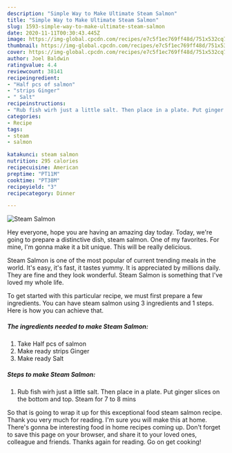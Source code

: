 ```yaml
---
description: "Simple Way to Make Ultimate Steam Salmon"
title: "Simple Way to Make Ultimate Steam Salmon"
slug: 1593-simple-way-to-make-ultimate-steam-salmon
date: 2020-11-11T00:30:43.445Z
image: https://img-global.cpcdn.com/recipes/e7c5f1ec769ff48d/751x532cq70/steam-salmon-recipe-main-photo.jpg
thumbnail: https://img-global.cpcdn.com/recipes/e7c5f1ec769ff48d/751x532cq70/steam-salmon-recipe-main-photo.jpg
cover: https://img-global.cpcdn.com/recipes/e7c5f1ec769ff48d/751x532cq70/steam-salmon-recipe-main-photo.jpg
author: Joel Baldwin
ratingvalue: 4.4
reviewcount: 38141
recipeingredient:
- "Half pcs of salmon"
- "strips Ginger"
- " Salt"
recipeinstructions:
- "Rub fish wirh just a little salt. Then place in a plate. Put ginger slices on the bottom and top. Steam for 7 to 8 mins"
categories:
- Recipe
tags:
- steam
- salmon

katakunci: steam salmon 
nutrition: 295 calories
recipecuisine: American
preptime: "PT11M"
cooktime: "PT38M"
recipeyield: "3"
recipecategory: Dinner

---
```



![Steam Salmon](https://img-global.cpcdn.com/recipes/e7c5f1ec769ff48d/751x532cq70/steam-salmon-recipe-main-photo.jpg)

Hey everyone, hope you are having an amazing day today. Today, we're going to prepare a distinctive dish, steam salmon. One of my favorites. For mine, I'm gonna make it a bit unique. This will be really delicious.

Steam Salmon is one of the most popular of current trending meals in the world. It's easy, it's fast, it tastes yummy. It is appreciated by millions daily. They are fine and they look wonderful. Steam Salmon is something that I've loved my whole life.




To get started with this particular recipe, we must first prepare a few ingredients. You can have steam salmon using 3 ingredients and 1 steps. Here is how you can achieve that.

<!--inarticleads1-->

##### The ingredients needed to make Steam Salmon:

1. Take Half pcs of salmon
1. Make ready strips Ginger
1. Make ready  Salt




<!--inarticleads2-->

##### Steps to make Steam Salmon:

1. Rub fish wirh just a little salt. Then place in a plate. Put ginger slices on the bottom and top. Steam for 7 to 8 mins




So that is going to wrap it up for this exceptional food steam salmon recipe. Thank you very much for reading. I'm sure you will make this at home. There's gonna be interesting food in home recipes coming up. Don't forget to save this page on your browser, and share it to your loved ones, colleague and friends. Thanks again for reading. Go on get cooking!
